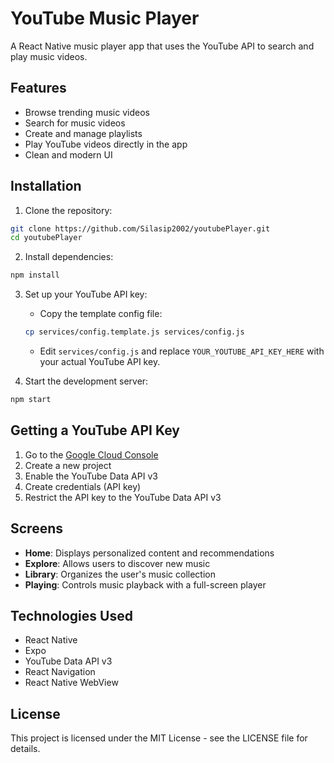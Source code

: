 # YouTube Music Player

A React Native music player app that uses the YouTube API to search and play music videos.

## Features

- Browse trending music videos
- Search for music videos
- Create and manage playlists
- Play YouTube videos directly in the app
- Clean and modern UI

## Installation

1. Clone the repository:
```bash
git clone https://github.com/Silasip2002/youtubePlayer.git
cd youtubePlayer
```

2. Install dependencies:
```bash
npm install
```

3. Set up your YouTube API key:
   - Copy the template config file:
   ```bash
   cp services/config.template.js services/config.js
   ```
   - Edit `services/config.js` and replace `YOUR_YOUTUBE_API_KEY_HERE` with your actual YouTube API key.

4. Start the development server:
```bash
npm start
```

## Getting a YouTube API Key

1. Go to the [Google Cloud Console](https://console.cloud.google.com/)
2. Create a new project
3. Enable the YouTube Data API v3
4. Create credentials (API key)
5. Restrict the API key to the YouTube Data API v3

## Screens

- **Home**: Displays personalized content and recommendations
- **Explore**: Allows users to discover new music
- **Library**: Organizes the user's music collection
- **Playing**: Controls music playback with a full-screen player

## Technologies Used

- React Native
- Expo
- YouTube Data API v3
- React Navigation
- React Native WebView

## License

This project is licensed under the MIT License - see the LICENSE file for details.
